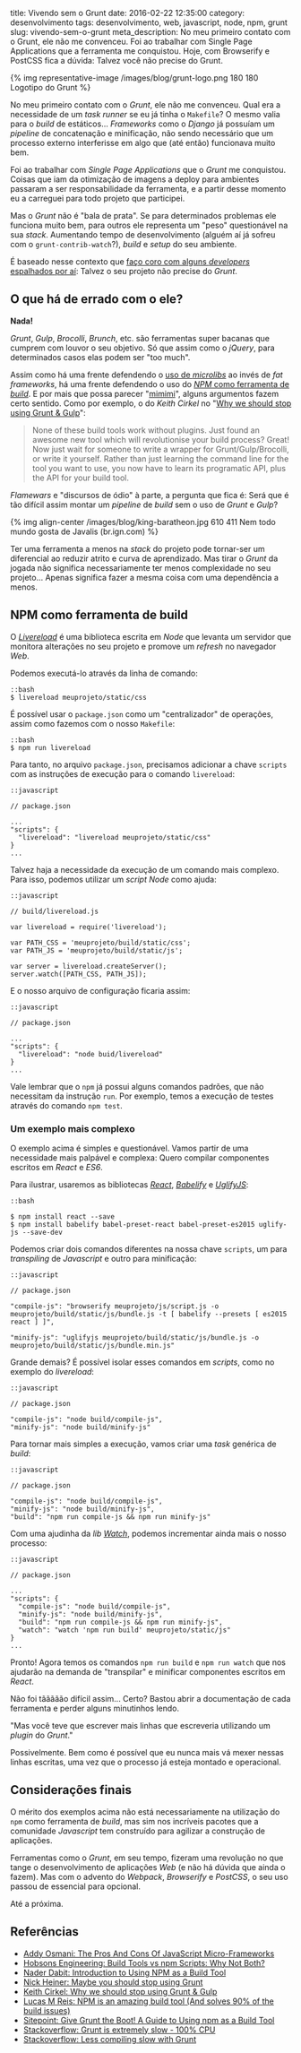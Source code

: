 title: Vivendo sem o Grunt
date: 2016-02-22 12:35:00
category: desenvolvimento
tags: desenvolvimento, web, javascript, node, npm, grunt
slug: vivendo-sem-o-grunt
meta_description: No meu primeiro contato com o Grunt, ele não me convenceu. Foi ao trabalhar com Single Page Applications que a ferramenta me conquistou. Hoje, com Browserify e PostCSS fica a dúvida: Talvez você não precise do Grunt.

{% img representative-image /images/blog/grunt-logo.png 180 180 Logotipo do Grunt %}

No meu primeiro contato com o *Grunt*, ele não me convenceu. Qual era a
necessidade de um *task runner*  se eu já tinha o `Makefile`? O mesmo valia
para o *build* de estáticos... *Frameworks*  como o *Django*  já possuíam um
*pipeline*  de concatenação e minificação, não sendo necessário que um processo
externo interferisse em algo que (até então) funcionava muito bem.

<!-- PELICAN_END_SUMMARY -->

Foi ao trabalhar com *Single Page Applications* que o *Grunt* me conquistou.
Coisas que iam da otimização de imagens a deploy para ambientes passaram a
ser responsabilidade da ferramenta, e a partir desse momento eu a carreguei
para todo projeto que participei.

Mas o *Grunt* não é "bala de prata". Se para determinados problemas ele funciona
muito bem, para outros ele representa um "peso" questionável na sua *stack*. Aumentando
tempo de desenvolvimento (alguém aí já sofreu com o `grunt-contrib-watch`?),
*build* e *setup* do seu ambiente.

É baseado nesse contexto que [faço coro com alguns *developers* espalhados por aí](https://www.google.com.br/search?q=stop%20using%20grunt&oq=stop%20using%20grunt&aqs=chrome..69i57j0l5.1498j0j7&sourceid=chrome&es_sm=91&ie=UTF-8 "Stop using Grunt"):
Talvez o seu projeto não precise do *Grunt*.


## O que há de errado com o ele?

**Nada!**

*Grunt*, *Gulp*, *Brocolli*, *Brunch*, etc. são ferramentas super bacanas que
cumprem com louvor o seu objetivo. Só que assim como o *jQuery*, para
determinados casos elas podem ser "too much".

Assim como há uma frente defendendo o [uso de *microlibs*](http://www.codemag.com/article/1501101 "Why Micro JavaScript Library Should Be Used in Your Next Application")
ao invés de *fat frameworks*, há uma frente defendendo o uso do [*NPM* como ferramenta de *build*](http://www.sitepoint.com/guide-to-npm-as-a-build-tool/ "Give Grunt the Boot! A Guide to Using npm as a Build Tool").
E por mais que possa parecer "[mimimi](https://www.youtube.com/watch?v=tSUtPkJhvOU "Chora mais")",
alguns argumentos fazem certo sentido. Como por exemplo, o do
*Keith Cirkel* no "[Why we should stop using Grunt & Gulp](http://blog.keithcirkel.co.uk/why-we-should-stop-using-grunt/ "Você deveria parar de usar Grunt")":

> None of these build tools work without plugins. Just found an awesome new
> tool which will revolutionise your build process? Great! Now just wait for
> someone to write a wrapper for Grunt/Gulp/Brocolli, or write it yourself.
> Rather than just learning the command line for the tool you want to use,
> you now have to learn its programatic API, plus the API for your build tool. 

*Flamewars* e "discursos de ódio" à parte, a pergunta que fica é: Será que é tão difícil assim
montar um *pipeline* de *build* sem o uso de *Grunt* e *Gulp*?

{% img align-center /images/blog/king-baratheon.jpg 610 411 Nem todo mundo gosta de Javalis (br.ign.com) %}

Ter uma ferramenta a menos na *stack* do projeto pode tornar-ser um diferencial
ao reduzir atrito e curva de aprendizado.  Mas tirar o *Grunt* da jogada não
significa necessariamente ter menos complexidade no seu projeto...
Apenas significa fazer a mesma coisa com uma dependência a menos.


## NPM como ferramenta de build

O *[Livereload](https://www.npmjs.com/package/livereload "LiveReload server")*
é uma biblioteca escrita em *Node* que levanta um servidor que monitora alterações
no seu projeto e promove um *refresh* no navegador *Web*.

Podemos executá-lo através da linha de comando:

    ::bash
    $ livereload meuprojeto/static/css

É possível usar o `package.json` como um "centralizador" de operações, assim
como fazemos com o nosso `Makefile`:

    ::bash
    $ npm run livereload

Para tanto, no arquivo `package.json`, precisamos adicionar a chave `scripts`
com as instruções de execução para o comando `livereload`:

    ::javascript

    // package.json

    ...
    "scripts": {
      "livereload": "livereload meuprojeto/static/css"
    }
    ...


Talvez haja a necessidade da execução de um comando mais complexo. Para isso,
podemos utilizar um *script* *Node* como ajuda:

    ::javascript

    // build/livereload.js

    var livereload = require('livereload');

    var PATH_CSS = 'meuprojeto/build/static/css';
    var PATH_JS = 'meuprojeto/build/static/js';

    var server = livereload.createServer();
    server.watch([PATH_CSS, PATH_JS]);

E o nosso arquivo de configuração ficaria assim:

    ::javascript

    // package.json

    ...
    "scripts": {
      "livereload": "node buid/livereload"
    }
    ...


Vale lembrar que o `npm` já possui alguns comandos padrões, que não necessitam
da instrução `run`. Por exemplo, temos a execução de testes através do comando `npm test`.


### Um exemplo mais complexo

O exemplo acima é simples e questionável. Vamos partir de uma necessidade
mais palpável e complexa: Quero compilar componentes escritos em *React* e *ES6*.

Para ilustrar, usaremos as bibliotecas *[React](https://facebook.github.io/react/ "A Javascript library for building UI")*,
*[Babelify](https://github.com/babel/babelify "Browserify transform for Babel")* e
*[UglifyJS](https://github.com/mishoo/UglifyJS2 "JavaScript parser / mangler / compressor / beautifier toolkit")*:

    ::bash

    $ npm install react --save
    $ npm install babelify babel-preset-react babel-preset-es2015 uglify-js --save-dev

Podemos criar dois comandos diferentes na nossa chave `scripts`, um para
*transpiling* de *Javascript* e outro para minificação:

    ::javascript

    // package.json

    "compile-js": "browserify meuprojeto/js/script.js -o meuprojeto/build/static/js/bundle.js -t [ babelify --presets [ es2015 react ] ]",

    "minify-js": "uglifyjs meuprojeto/build/static/js/bundle.js -o meuprojeto/build/static/js/bundle.min.js"


Grande demais? É possível isolar esses comandos em *scripts*, como no exemplo do *livereload*:

    ::javascript

    // package.json

    "compile-js": "node build/compile-js",
    "minify-js": "node build/minify-js"


Para tornar mais simples a execução, vamos criar uma *task* genérica de *build*:

    ::javascript

    // package.json

    "compile-js": "node build/compile-js",
    "minify-js": "node build/minify-js",
    "build": "npm run compile-js && npm run minify-js"


Com uma ajudinha da *lib* *[Watch](https://www.npmjs.com/package/watch "Utilities for watching file trees")*,
podemos incrementar ainda mais o nosso processo:

    ::javascript

    // package.json

    ...
    "scripts": {
      "compile-js": "node build/compile-js",
      "minify-js": "node build/minify-js",
      "build": "npm run compile-js && npm run minify-js",
      "watch": "watch 'npm run build' meuprojeto/static/js"
    }
    ...


Pronto! Agora temos os comandos `npm run build` e `npm run watch` que nos ajudarão na demanda
de "transpilar" e minificar componentes escritos em *React*.

Não foi tããããão difícil assim... Certo? Bastou abrir a documentação de
cada ferramenta e perder alguns minutinhos lendo.

"Mas você teve que escrever mais linhas que escreveria utilizando um *plugin*
do *Grunt*."

Possivelmente. Bem como é possível que eu nunca mais vá mexer nessas linhas escritas,
uma vez que o processo já esteja montado e operacional.


## Considerações finais

O mérito dos exemplos acima não está necessariamente na utilização do `npm`
como ferramenta de *build*, mas sim nos incríveis pacotes que a comunidade
*Javascript* tem construído para agilizar a construção de aplicações.

Ferramentas como o *Grunt*, em seu tempo, fizeram uma revolução no que tange o
desenvolvimento de aplicações *Web* (e não há dúvida que ainda o fazem).
Mas com o advento do *Webpack*, *Browserify* e *PostCSS*,
o seu uso passou de essencial para opcional.

Até a próxima.


## Referências

* [Addy Osmani: The Pros And Cons Of JavaScript Micro-Frameworks](https://addyosmani.com/blog/prosconsmicroframeworks/)
* [Hobsons Engineering: Build Tools vs npm Scripts: Why Not Both?](http://engineering.hobsons.com/2015/06/26/build-tools-vs-npm-scripts-why-not-both/)
* [Nader Dabit: Introduction to Using NPM as a Build Tool](https://medium.com/@dabit3/introduction-to-using-npm-as-a-build-tool-b41076f488b0#.hc5o17p1p)
* [Nick Heiner: Maybe you should stop using Grunt](https://medium.com/@nickheiner/maybe-you-should-stop-using-grunt-40ac57fd6ad9#.cpc7pdvwr)
* [Keith Cirkel: Why we should stop using Grunt & Gulp](http://blog.keithcirkel.co.uk/why-we-should-stop-using-grunt/)
* [Lucas M Reis: NPM is an amazing build tool (And solves 90% of the build issues)](http://lucasmreis.github.io/blog/npm-is-an-amazing-build-tool/)
* [Sitepoint: Give Grunt the Boot! A Guide to Using npm as a Build Tool](http://www.sitepoint.com/guide-to-npm-as-a-build-tool/)
* [Stackoverflow: Grunt is extremely slow - 100% CPU](http://stackoverflow.com/questions/28503800/grunt-is-extremely-slow-100-cpu)
* [Stackoverflow: Less compiling slow with Grunt](http://stackoverflow.com/questions/29244671/less-compiling-slow-with-grunt)
